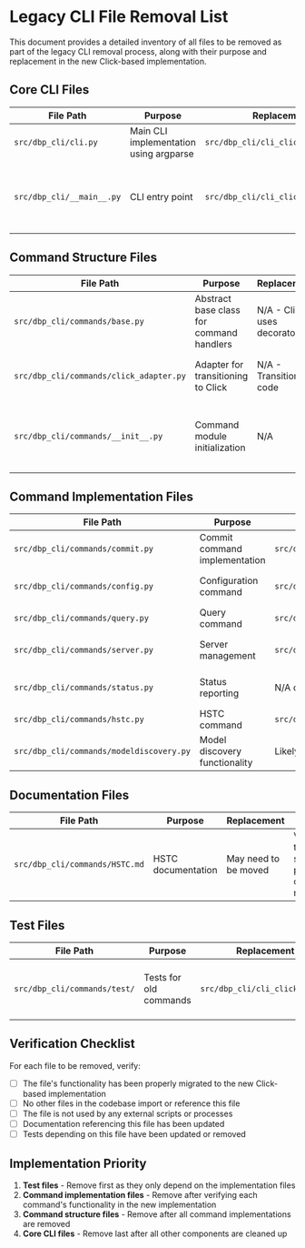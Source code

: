 # Legacy CLI File Removal List

This document provides a detailed inventory of all files to be removed as part of the legacy CLI removal process, along with their purpose and replacement in the new Click-based implementation.

## Core CLI Files

| File Path | Purpose | Replacement | Notes |
|-----------|---------|-------------|-------|
| `src/dbp_cli/cli.py` | Main CLI implementation using argparse | `src/dbp_cli/cli_click/main.py` | Entry point for the old CLI system |
| `src/dbp_cli/__main__.py` | CLI entry point | `src/dbp_cli/cli_click/__main__.py` | May need verification if it has been updated already |

## Command Structure Files

| File Path | Purpose | Replacement | Notes |
|-----------|---------|-------------|-------|
| `src/dbp_cli/commands/base.py` | Abstract base class for command handlers | N/A - Click uses decorators | Core of the old command system |
| `src/dbp_cli/commands/click_adapter.py` | Adapter for transitioning to Click | N/A - Transitional code | Used during the migration process |
| `src/dbp_cli/commands/__init__.py` | Command module initialization | N/A | Verify if it contains any imports used elsewhere |

## Command Implementation Files

| File Path | Purpose | Replacement | Notes |
|-----------|---------|-------------|-------|
| `src/dbp_cli/commands/commit.py` | Commit command implementation | `src/dbp_cli/cli_click/commands/commit.py` | Handles commit operations |
| `src/dbp_cli/commands/config.py` | Configuration command | `src/dbp_cli/cli_click/commands/config.py` | Manages configuration settings |
| `src/dbp_cli/commands/query.py` | Query command | `src/dbp_cli/cli_click/commands/query.py` | Executes queries |
| `src/dbp_cli/commands/server.py` | Server management | `src/dbp_cli/cli_click/commands/server.py` | Controls server operations |
| `src/dbp_cli/commands/status.py` | Status reporting | N/A or to be identified | Verify if migrated to Click |
| `src/dbp_cli/commands/hstc.py` | HSTC command | `src/dbp_cli/cli_click/commands/hstc_agno.py` | HSTC functionality |
| `src/dbp_cli/commands/modeldiscovery.py` | Model discovery functionality | Likely in `test_bedrock.py` or `test_llm.py` | Verify the replacement |

## Documentation Files

| File Path | Purpose | Replacement | Notes |
|-----------|---------|-------------|-------|
| `src/dbp_cli/commands/HSTC.md` | HSTC documentation | May need to be moved | Verify if this should be preserved or relocated |

## Test Files

| File Path | Purpose | Replacement | Notes |
|-----------|---------|-------------|-------|
| `src/dbp_cli/commands/test/` | Tests for old commands | `src/dbp_cli/cli_click/tests/` | Directory containing tests for the old implementation |

## Verification Checklist

For each file to be removed, verify:

- [ ] The file's functionality has been properly migrated to the new Click-based implementation
- [ ] No other files in the codebase import or reference this file
- [ ] The file is not used by any external scripts or processes
- [ ] Documentation referencing this file has been updated
- [ ] Tests depending on this file have been updated or removed

## Implementation Priority

1. **Test files** - Remove first as they only depend on the implementation files
2. **Command implementation files** - Remove after verifying each command's functionality in the new implementation
3. **Command structure files** - Remove after all command implementations are removed
4. **Core CLI files** - Remove last after all other components are cleaned up
